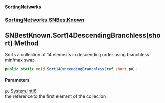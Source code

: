 #### [SortingNetworks](index.md 'index')
### [SortingNetworks](SortingNetworks.md 'SortingNetworks').[SNBestKnown](SortingNetworks_SNBestKnown.md 'SortingNetworks.SNBestKnown')
## SNBestKnown.Sort14DescendingBranchless(short) Method
Sorts a collection of 14 elements in descending order using branchless min/max swap.  
```csharp
public static void Sort14DescendingBranchless(ref short p0);
```
#### Parameters
<a name='SortingNetworks_SNBestKnown_Sort14DescendingBranchless(short)_p0'></a>
`p0` [System.Int16](https://docs.microsoft.com/en-us/dotnet/api/System.Int16 'System.Int16')  
the reference to the first element of the collection
  
